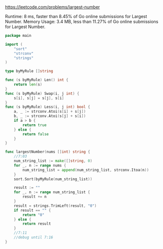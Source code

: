 https://leetcode.com/problems/largest-number



Runtime: 8 ms, faster than 8.45% of Go online submissions for Largest Number.
Memory Usage: 3.4 MB, less than 11.27% of Go online submissions for Largest Number.



```go
package main

import (
	"sort"
	"strconv"
    "strings"
)

type byMyRule []string

func (s byMyRule) Len() int {
	return len(s)
}
func (s byMyRule) Swap(i, j int) {
	s[i], s[j] = s[j], s[i]
}
func (s byMyRule) Less(i, j int) bool {
	a, _ := strconv.Atoi(s[i] + s[j])
	b, _ := strconv.Atoi(s[j] + s[i])
	if a > b {
		return true
	} else {
		return false
	}
}

func largestNumber(nums []int) string {
	//7:03
	num_string_list := make([]string, 0)
	for _, n := range nums {
		num_string_list = append(num_string_list, strconv.Itoa(n))
	}
	sort.Sort(byMyRule(num_string_list))

	result := ""
	for _, n := range num_string_list {
        result += n
	}
    result = strings.TrimLeft(result, "0")
    if result == "" {
        return "0"
    } else {
        return result
    }
	//7:11
    //debug until 7:16
}
```